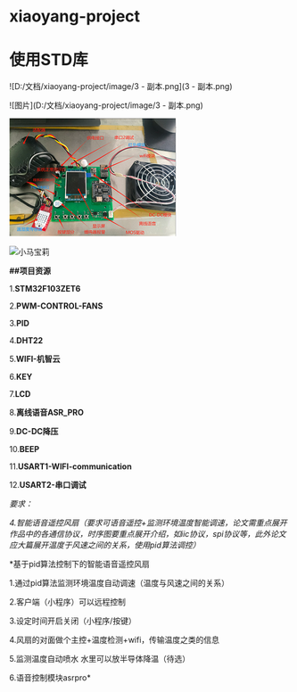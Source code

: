 # xiaoyang-project

# 使用STD库

![D:/文档/xiaoyang-project/image/3 - 副本.png](3 - 副本.png)

![图片](D:/文档/xiaoyang-project/image/3 - 副本.png)

![tupian2](/image/3%20-%20副本.png)

![小马宝莉](https://www.baidu.com/link?url=GH5wDOArVNyTYe___TOTA07ETm0z5-QJbUMPcwIG9uGrKHdWkLiAUVad1_P3T9pZ7AI0a7QuoCG7euIqSlqUAgs9dTIErkCC9_Zw-yPo1jWEEJsHsp6F9YAVzEVAAD4cOMXXB3CaVc8jfHxYecj1Qtaz8kIKRYJ2gV1chnT-dGlqoH4D4pt4bGzsnijPYqFnxtjM8pQlumMg-4arb9fxKgjsc83zzREbps4o_cp5QgFYMTeFk2Aj5ArCTP8O5QcpM2UD7_UnT_Som-0dlFw2eYLr7khFLv3tIT7b6o_9nYv0QZmxo5f0oW8jT_8J3ByqWdMB1RhLlnncIokNWqtSIHuYDP4cVO8315iJMhDB6mq19eTiRgaD2yOAB_pDLRwr1yIePNFdgUck2cKzN_82zUWyQEvHv9diieDuUdpXaLftKgRQknxXNM_AV5oVG3xHfE-VzjV6wS-B1VJcQPa7jYo8csco7GLqFX7w5cisLCJkAxhUT8Jac8lOhMKi-VWiFWFjlT6tP0QgE41OGfRGJXmI492iZVfBRP2YYaebkILO-J_518vvUz9GL5hoQaPqXErYkSHLv1Xktz3BkRBL3CD2mJcqa8rk5EOWe78hvow1ftoLC5o-LJ7zKDOYYExq8KFYKcs0GOc3__l6RvWRNuN0mxG8vd442zEEy0sTVCSytmMWqnk8pQF-XYmLWy2LgQzsty-uPXt5rCp-dHAZtW1c8rIp-depsP_6AkLq_t67YwIu9twXZwqhreETet2-cm2Dni6As9dGoDuvliNzK3NMaPiAtgEHbJZFoAVj_PqNtMfQEPOXV_XN14O2to-xewo1DoCs37uvCzXoID8EFZgZKEd6jizzjd8IOEW43DXP5fQFc9w6O1u2EEfzhWFYLLaI_-WzotBHhjH-8n7uJZfGfKRrozCpEDlnUSn5z17UL4jcLtJ4ygzCc2EQkGpGuR-cH0TnKah71QTa7HoJ_S2h6dWIR0etCsoKTOYvL5uYSSK8nNIBDBpTiJL4t_p1z-byQg0Z74lhqZSzW2sQbwpH4IOWK3QRmA42YBETmIa&wd=&eqid=c346281700098993000000036746bc2a)


**##项目资源**

1.**STM32F103ZET6**

2.**PWM-CONTROL-FANS**

3.**PID**

4.**DHT22**

5.**WIFI-机智云**

6.**KEY**

7.**LCD**

8.**离线语音ASR_PRO**

9.**DC-DC降压**

10.**BEEP**

11.**USART1-WIFI-communication**

12.**USART2-串口调试**


*要求：*

*4.智能语音遥控风扇（要求可语音遥控+监测环境温度智能调速，论文需重点展开作品中的各通信协议，时序图要重点展开介绍，如iic协议，spi协议等，此外论文应大篇展开温度于风速之间的关系，使用pid算法调控）*

*基于pid算法控制下的智能语音遥控风扇

1.通过pid算法监测环境温度自动调速（温度与风速之间的关系）

2.客户端（小程序）可以远程控制

3.设定时间开启关闭（小程序/按键）

4.风扇的对面做个主控+温度检测+wifi，传输温度之类的信息

5.监测温度自动喷水 水里可以放半导体降温（待选）

6.语音控制模块asrpro*







